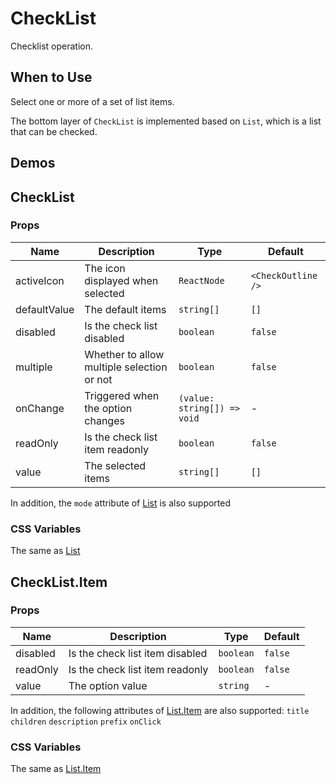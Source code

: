 # CheckList

Checklist operation.

## When to Use

Select one or more of a set of list items.

The bottom layer of `CheckList` is implemented based on `List`, which is a list that can be checked.

## Demos

<code src="./demos/demo1.tsx"></code>

<code src="./demos/demo2.tsx"></code>

## CheckList

### Props

| Name         | Description                                | Type                        | Default            |
| ------------ | ------------------------------------------ | --------------------------- | ------------------ |
| activeIcon   | The icon displayed when selected           | `ReactNode`                 | `<CheckOutline />` |
| defaultValue | The default items                          | `string[]`                  | `[]`               |
| disabled     | Is the check list disabled                 | `boolean`                   | `false`            |
| multiple     | Whether to allow multiple selection or not | `boolean`                   | `false`            |
| onChange     | Triggered when the option changes          | `(value: string[]) => void` | -                  |
| readOnly     | Is the check list item readonly            | `boolean`                   | `false`            |
| value        | The selected items                         | `string[]`                  | `[]`               |

In addition, the `mode` attribute of [List](/components/list) is also supported

### CSS Variables

The same as [List](/components/list/#list-2)

## CheckList.Item

### Props

| Name     | Description                     | Type      | Default |
| -------- | ------------------------------- | --------- | ------- |
| disabled | Is the check list item disabled | `boolean` | `false` |
| readOnly | Is the check list item readonly | `boolean` | `false` |
| value    | The option value                | `string`  | -       |

In addition, the following attributes of [List.Item](/components/list) are also supported: `title` `children` `description` `prefix` `onClick`

### CSS Variables

The same as [List.Item](/components/list/#listitem-1)
